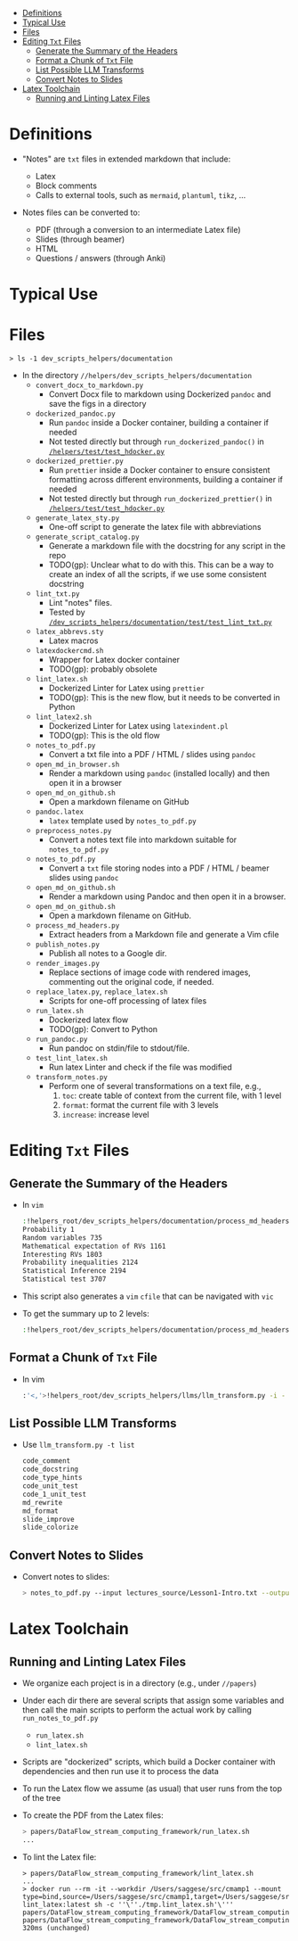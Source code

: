 <!-- toc -->

- [Definitions](#definitions)
- [Typical Use](#typical-use)
- [Files](#files)
- [Editing `Txt` Files](#editing-txt-files)
  * [Generate the Summary of the Headers](#generate-the-summary-of-the-headers)
  * [Format a Chunk of `Txt` File](#format-a-chunk-of-txt-file)
  * [List Possible LLM Transforms](#list-possible-llm-transforms)
  * [Convert Notes to Slides](#convert-notes-to-slides)
- [Latex Toolchain](#latex-toolchain)
  * [Running and Linting Latex Files](#running-and-linting-latex-files)

<!-- tocstop -->

# Definitions

- "Notes" are `txt` files in extended markdown that include:
  - Latex
  - Block comments
  - Calls to external tools, such as `mermaid`, `plantuml`, `tikz`, ...

- Notes files can be converted to:
  - PDF (through a conversion to an intermediate Latex file)
  - Slides (through beamer)
  - HTML
  - Questions / answers (through Anki)

# Typical Use

# Files
```
> ls -1 dev_scripts_helpers/documentation
```

- In the directory `//helpers/dev_scripts_helpers/documentation`
  - `convert_docx_to_markdown.py`
    - Convert Docx file to markdown using Dockerized `pandoc` and save the figs
      in a directory
  - `dockerized_pandoc.py`
    - Run `pandoc` inside a Docker container, building a container if needed
    - Not tested directly but through `run_dockerized_pandoc()` in
      [`/helpers/test/test_hdocker.py`](/helpers/test/test_hdocker.py)
  - `dockerized_prettier.py`
    - Run `prettier` inside a Docker container to ensure consistent formatting
      across different environments, building a container if needed
    - Not tested directly but through `run_dockerized_prettier()` in
      [`/helpers/test/test_hdocker.py`](/helpers/test/test_hdocker.py)
  - `generate_latex_sty.py`
    - One-off script to generate the latex file with abbreviations
  - `generate_script_catalog.py`
    - Generate a markdown file with the docstring for any script in the repo
    - TODO(gp): Unclear what to do with this. This can be a way to create an
      index of all the scripts, if we use some consistent docstring
  - `lint_txt.py`
    - Lint "notes" files.
    - Tested by
      [`/dev_scripts_helpers/documentation/test/test_lint_txt.py`](/dev_scripts_helpers/documentation/test/test_lint_txt.py)
  - `latex_abbrevs.sty`
    - Latex macros
  - `latexdockercmd.sh`
    - Wrapper for Latex docker container
    - TODO(gp): probably obsolete
  - `lint_latex.sh`
    - Dockerized Linter for Latex using `prettier`
    - TODO(gp): This is the new flow, but it needs to be converted in Python
  - `lint_latex2.sh`
    - Dockerized Linter for Latex using `latexindent.pl`
    - TODO(gp): This is the old flow
  - `notes_to_pdf.py`
    - Convert a txt file into a PDF / HTML / slides using `pandoc`
  - `open_md_in_browser.sh`
    - Render a markdown using `pandoc` (installed locally) and then open it in a
      browser
  - `open_md_on_github.sh`
    - Open a markdown filename on GitHub
  - `pandoc.latex`
    - `latex` template used by `notes_to_pdf.py`
  - `preprocess_notes.py`
    - Convert a notes text file into markdown suitable for `notes_to_pdf.py`
  - `notes_to_pdf.py`
    - Convert a `txt` file storing nodes into a PDF / HTML / beamer slides using
      `pandoc`
  - `open_md_on_github.sh`
    - Render a markdown using Pandoc and then open it in a browser.
  - `open_md_on_github.sh`
    - Open a markdown filename on GitHub.
  - `process_md_headers.py`
    - Extract headers from a Markdown file and generate a Vim cfile
  - `publish_notes.py`
    - Publish all notes to a Google dir.
  - `render_images.py`
    - Replace sections of image code with rendered images, commenting out the
      original code, if needed.
  - `replace_latex.py`, `replace_latex.sh`
    - Scripts for one-off processing of latex files
  - `run_latex.sh`
    - Dockerized latex flow
    - TODO(gp): Convert to Python
  - `run_pandoc.py`
    - Run pandoc on stdin/file to stdout/file.
  - `test_lint_latex.sh`
    - Run latex Linter and check if the file was modified
  - `transform_notes.py`
    - Perform one of several transformations on a text file, e.g.,
      1. `toc`: create table of context from the current file, with 1 level
      2. `format`: format the current file with 3 levels
      3. `increase`: increase level

# Editing `Txt` Files

## Generate the Summary of the Headers

- In `vim`
  ```bash
  :!helpers_root/dev_scripts_helpers/documentation/process_md_headers.py -i % -m 1
  Probability 1
  Random variables 735
  Mathematical expectation of RVs 1161
  Interesting RVs 1803
  Probability inequalities 2124
  Statistical Inference 2194
  Statistical test 3707
  ```
- This script also generates a `vim` `cfile` that can be navigated with `vic`

- To get the summary up to 2 levels:
  ```bash
  :!helpers_root/dev_scripts_helpers/documentation/process_md_headers.py -i % -m 2
  ```

## Format a Chunk of `Txt` File

- In vim
  ```bash
  :'<,'>!helpers_root/dev_scripts_helpers/llms/llm_transform.py -i - -o - -t md_format
  ```

## List Possible LLM Transforms

- Use `llm_transform.py -t list`
  ```bash
  code_comment
  code_docstring
  code_type_hints
  code_unit_test
  code_1_unit_test
  md_rewrite
  md_format
  slide_improve
  slide_colorize
  ```

## Convert Notes to Slides

- Convert notes to slides:
  ```bash
  > notes_to_pdf.py --input lectures_source/Lesson1-Intro.txt --output tmp.pdf -t slides
  ```

# Latex Toolchain

## Running and Linting Latex Files

- We organize each project is in a directory (e.g., under `//papers`)
- Under each dir there are several scripts that assign some variables and then
  call the main scripts to perform the actual work by calling
  `run_notes_to_pdf.py`
  - `run_latex.sh`
  - `lint_latex.sh`

- Scripts are "dockerized" scripts, which build a Docker container with
  dependencies and then run use it to process the data

- To run the Latex flow we assume (as usual) that user runs from the top of the
  tree

- To create the PDF from the Latex files:

  ```bash
  > papers/DataFlow_stream_computing_framework/run_latex.sh
  ...
  ```

- To lint the Latex file:
  ```
  > papers/DataFlow_stream_computing_framework/lint_latex.sh
  ...
  > docker run --rm -it --workdir /Users/saggese/src/cmamp1 --mount type=bind,source=/Users/saggese/src/cmamp1,target=/Users/saggese/src/cmamp1 lint_latex:latest sh -c ''\''./tmp.lint_latex.sh'\''' papers/DataFlow_stream_computing_framework/DataFlow_stream_computing_framework.tex
  papers/DataFlow_stream_computing_framework/DataFlow_stream_computing_framework.tex 320ms (unchanged)
  ```
